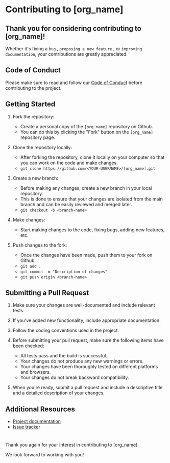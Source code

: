 # Contributing to [org_name]

## Thank you for considering contributing to [org_name]! 

Whether it's fixing a `bug` , `proposing a new feature` , or `improving documentation`, your contributions are greatly appreciated.

## Code of Conduct

Please make sure to read and follow our [Code of Conduct](CODE_OF_CONDUCT.md) before contributing to the project.

## Getting Started

1. Fork the repository: 

      * Create a personal copy of the `[org_name]` repository on Github. 
      * You can do this by clicking the "Fork" button on the `[org_name]` repository page.

2. Clone the repository locally:  

      * After forking the repository, clone it locally on your computer so that you can work on the code and make changes.
      * `git clone https://github.com/<YOUR-USERNAME>/[org_name].git`

3. Create a new branch: 

      * Before making any changes, create a new branch in your local repository. 
      * This is done to ensure that your changes are isolated from the main branch and can be easily reviewed and merged later.
      * `git checkout -b <branch-name>`
    

4. Make changes: 

      * Start making changes to the code, fixing bugs, adding new features, etc.
    
5. Push changes to the fork: 

      * Once the changes have been made, push them to your fork on Github.
      * `git add .`
      * `git commit -m "Description of changes"`
      * `git push origin <branch-name>`

## Submitting a Pull Request

1. Make sure your changes are well-documented and include relevant tests.

2. If you've added new functionality, include appropriate documentation.

3. Follow the coding conventions used in the project.

4. Before submitting your pull request, make sure the following items have been checked:

   - All tests pass and the build is successful.
   - Your changes do not produce any new warnings or errors.
   - Your changes have been thoroughly tested on different platforms and browsers.
   - Your changes do not break backward compatibility.

5. When you're ready, submit a pull request and include a descriptive title and a detailed description of your changes.

## Additional Resources

- [Project documentation]()
- [Issue tracker]()

# 

Thank you again for your interest in contributing to [org_name]. 

We look forward to working with you!

